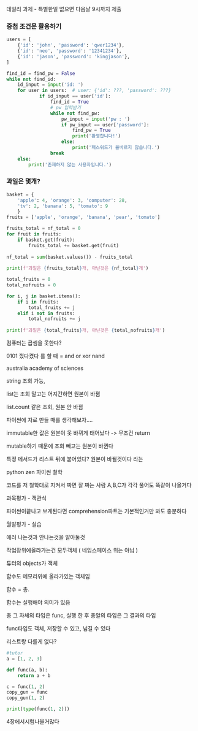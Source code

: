 데일리 과제 - 특별한일 없으면 다음날 9시까지 제출



### 중첩 조건문 활용하기

```python
users = [
    {'id': 'john', 'password': 'qwer1234'},
    {'id': 'neo', 'password': '12341234'},
    {'id': 'jason', 'password': 'kingjason'},
]

find_id = find_pw = False
while not find_id:
    id_input = input('id: ')
    for user in users:  # user: {'id': ???, 'password': ???}
            if id_input == user['id']:
                find_id = True
                # pw 입력받기
                while not find_pw:
                    pw_input = input('pw : ')
                    if pw_input == user['password']:
                        find_pw = True
                        print('환영합니다!')
                    else:
                        print('패스워드가 올바르지 않습니다.')
                break
    else:
        print('존재하지 않는 사용자입니다.')
```



### 과일은 몇개?

```python
basket = {
    'apple': 4, 'orange': 3, 'computer': 28,
    'tv': 2, 'banana': 5, 'tomato': 9
    }
fruits = ['apple', 'orange', 'banana', 'pear', 'tomato']

fruits_total = nf_total = 0
for fruit in fruits:
    if basket.get(fruit):
        fruits_total += basket.get(fruit)
        
nf_total = sum(basket.values()) - fruits_total
    
print(f'과일은 {fruits_total}개, 아닌것은 {nf_total}개')
```

```python
total_fruits = 0
total_nofruits = 0

for i, j in basket.items():
    if i in fruits:
        total_fruits += j
    elif i not in fruits:
        total_nofruits += j
        
print(f'과일은 {total_fruits}개, 아닌것은 {total_nofruits}개')
```



컴퓨터는 곱셈을 못한다?

0101 껐다켰다 를 할 때 = and or xor nand

australia academy of sciences



string 조회 가능, 

list는 조회 말고는 어지간하면 원본이 바뀜

list.count 같은 조회, 원본 안 바뀜



파이썬에 자료 만들 때를 생각해보자....

immutable한 값은 원본이 못 바뀌게 태어났다 -> 무조건 return

mutable하기 때문에 조회 빼고는 원본이 바뀐다

특정 메서드가 리스트 뒤에 붙어있다? 원본이 바뀔것이다 라는 



python zen 파이썬 철학

코드를 저 철학대로 지켜서 짜면 잘 짜는 사람 A,B,C가 각각 풀어도 똑같이 나올거다


과목평가 - 객관식 

파이썬이끝나고 보게된다면 comprehension파트는 기본적인거만 봐도 충분하다

월말평가 - 실습



에러 나는것과 안나는것을 알아둘것



작업장위에올라가는건 모두객체 ( 네임스페이스 위는 아님 )

튜터의 objects가 객체

함수도 메모리위에 올라가있는 객체임



함수 = 총. 

함수는 실행해야 의미가 있음

총 그 자체의 타입은 func, 실행 한 후 총알의 타입은 그 결과의 타입

func타입도 객체, 저장할 수 있고, 넘길 수 있다

리스트랑 다를게 없다?



```python
#tutor
a = [1, 2, 3]

def func(a, b):
    return a + b

c = func(1, 2)
copy_gun = func
copy_gun(1, 2)

print(type(func(1, 2)))
```



4장에서시험나올거많다


